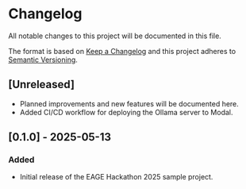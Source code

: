 # Changelog

All notable changes to this project will be documented in this file.

The format is based on [Keep a Changelog](https://keepachangelog.com/en/1.1.0/)
and this project adheres to [Semantic Versioning](https://semver.org/spec/v2.0.0.html).

## [Unreleased]

- Planned improvements and new features will be documented here.
- Added CI/CD workflow for deploying the Ollama server to Modal.

## [0.1.0] - 2025-05-13

### Added
- Initial release of the EAGE Hackathon 2025 sample project.
